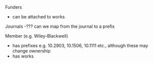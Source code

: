 Funders
- can be attached to works


Journals
-??? can we map from the journal to a prefix


Member (e.g. Wiley-Blackwell)
- has prefixes e.g. 10.2903, 10.1506, 10.1111 etc., although these may change ownership
- has works